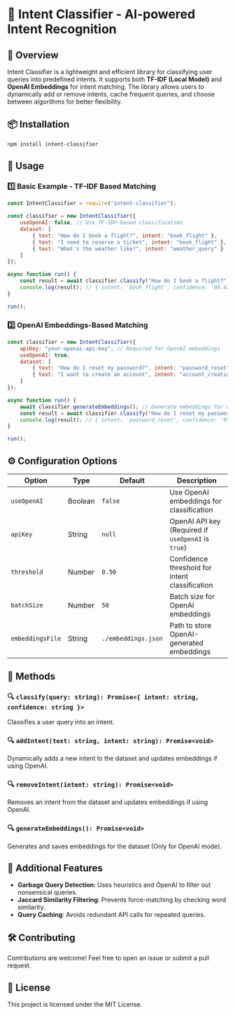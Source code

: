 # 📌 Intent Classifier - AI-powered Intent Recognition

## 🚀 Overview
Intent Classifier is a lightweight and efficient library for classifying user queries into predefined intents. It supports both **TF-IDF (Local Model)** and **OpenAI Embeddings** for intent matching. The library allows users to dynamically add or remove intents, cache frequent queries, and choose between algorithms for better flexibility.

## 📦 Installation

```sh
npm install intent-classifier
```

## 🔧 Usage

### **1️⃣ Basic Example - TF-IDF Based Matching**

```javascript
const IntentClassifier = require("intent-classifier");

const classifier = new IntentClassifier({
    useOpenAI: false, // Use TF-IDF-based classification
    dataset: [
        { text: "How do I book a flight?", intent: "book_flight" },
        { text: "I need to reserve a ticket", intent: "book_flight" },
        { text: "What's the weather like?", intent: "weather_query" }
    ]
});

async function run() {
    const result = await classifier.classify("How do I book a flight?");
    console.log(result); // { intent: 'book_flight', confidence: '98.42%' }
}

run();
```

### **2️⃣ OpenAI Embeddings-Based Matching**

```javascript
const classifier = new IntentClassifier({
    apiKey: "your-openai-api-key", // Required for OpenAI embeddings
    useOpenAI: true,
    dataset: [
        { text: "How do I reset my password?", intent: "password_reset" },
        { text: "I want to create an account", intent: "account_creation" }
    ]
});

async function run() {
    await classifier.generateEmbeddings(); // Generate embeddings for dataset
    const result = await classifier.classify("How do I reset my password?");
    console.log(result); // { intent: 'password_reset', confidence: '99.21%' }
}

run();
```

## ⚙️ **Configuration Options**
| Option           | Type     | Default | Description |
|-----------------|----------|---------|-------------|
| `useOpenAI`     | Boolean  | `false` | Use OpenAI embeddings for classification |
| `apiKey`        | String   | `null`  | OpenAI API key (Required if `useOpenAI` is `true`) |
| `threshold`     | Number   | `0.50`  | Confidence threshold for intent classification |
| `batchSize`     | Number   | `50`    | Batch size for OpenAI embeddings |
| `embeddingsFile`| String   | `./embeddings.json` | Path to store OpenAI-generated embeddings |

## 📌 **Methods**
### 🔍 `classify(query: string): Promise<{ intent: string, confidence: string }>`
Classifies a user query into an intent.

### 🔍 `addIntent(text: string, intent: string): Promise<void>`
Dynamically adds a new intent to the dataset and updates embeddings if using OpenAI.

### 🔍 `removeIntent(intent: string): Promise<void>`
Removes an intent from the dataset and updates embeddings if using OpenAI.

### 🔍 `generateEmbeddings(): Promise<void>`
Generates and saves embeddings for the dataset (Only for OpenAI mode).

## 🚀 **Additional Features**
- **Garbage Query Detection**: Uses heuristics and OpenAI to filter out nonsensical queries.
- **Jaccard Similarity Filtering**: Prevents force-matching by checking word similarity.
- **Query Caching**: Avoids redundant API calls for repeated queries.

## 🛠 **Contributing**
Contributions are welcome! Feel free to open an issue or submit a pull request.

## 📝 **License**
This project is licensed under the MIT License.

